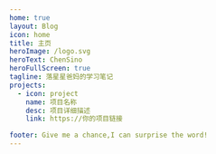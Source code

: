 ```yaml
---
home: true
layout: Blog
icon: home
title: 主页
heroImage: /logo.svg
heroText: ChenSino
heroFullScreen: true
tagline: 落星星爸妈的学习笔记
projects:
  - icon: project
    name: 项目名称
    desc: 项目详细描述
    link: https://你的项目链接

footer: Give me a chance,I can surprise the word!
---
```

